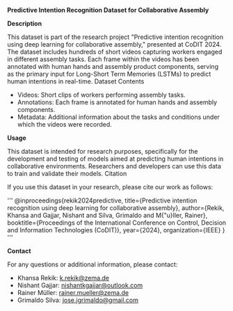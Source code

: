 **Predictive Intention Recognition Dataset for Collaborative Assembly**

**Description**

This dataset is part of the research project "Predictive intention recognition using deep learning for collaborative assembly," presented at CoDIT 2024. The dataset includes hundreds of short videos capturing workers engaged in different assembly tasks. Each frame within the videos has been annotated with human hands and assembly product components, serving as the primary input for Long-Short Term Memories (LSTMs) to predict human intentions in real-time.
Dataset Contents

- Videos: Short clips of workers performing assembly tasks.
- Annotations: Each frame is annotated for human hands and assembly components.
- Metadata: Additional information about the tasks and conditions under which the videos were recorded.

**Usage**

This dataset is intended for research purposes, specifically for the development and testing of models aimed at predicting human intentions in collaborative environments. Researchers and developers can use this data to train and validate their models.
Citation

If you use this dataset in your research, please cite our work as follows:

'''
@inproceedings{rekik2024predictive,
  title={Predictive intention recognition using deep learning for collaborative assembly},
  author={Rekik, Khansa and Gajjar, Nishant and Silva, Grimaldo and M{\"u}ller, Rainer},
  booktitle={Proceedings of the International Conference on Control, Decision and Information Technologies (CoDIT)},
  year={2024},
  organization={IEEE}
}
'''

**Contact**

For any questions or additional information, please contact:

- Khansa Rekik: k.rekik@zema.de
- Nishant Gajjar: nishantkgajjar@outlook.com
- Rainer Müller: rainer.mueller@zema.de
- Grimaldo Silva: jose.jgrimaldo@gmail.com
